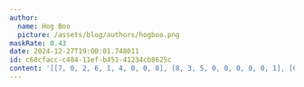 ```yaml
---
author:
  name: Hog Boo
  picture: /assets/blog/authors/hogboo.png
maskRate: 0.43
date: 2024-12-27T19:00:01.748011
id: c68cfacc-c484-11ef-b451-41234cb8625c
content: '[[7, 0, 2, 6, 1, 4, 0, 0, 8], [8, 3, 5, 0, 0, 0, 0, 0, 1], [0, 0, 1, 0, 0, 0, 0, 0, 0], [4, 2, 8, 0, 0, 1, 0, 7, 6], [0, 6, 3, 7, 9, 0, 0, 0, 0], [1, 7, 9, 0, 8, 0, 5, 3, 2], [2, 1, 6, 8, 0, 5, 4, 9, 0], [9, 5, 0, 2, 6, 0, 1, 0, 7], [0, 0, 7, 1, 4, 9, 2, 0, 5]]'
---
```

